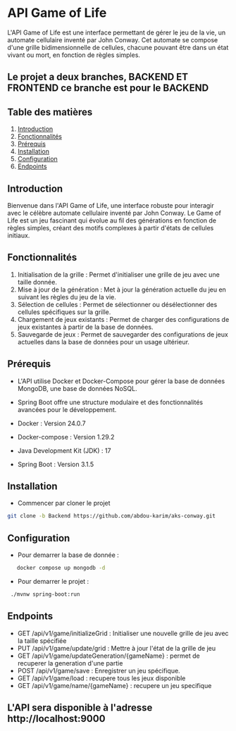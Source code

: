 # API Game of Life

L'API Game of Life est une interface permettant de gérer le jeu de la vie, un automate cellulaire inventé par John
Conway. Cet automate se compose d'une grille bidimensionnelle de cellules, chacune pouvant être dans un état vivant ou
mort, en fonction de règles simples.

## Le projet a deux branches, BACKEND ET FRONTEND ce branche est pour le BACKEND
## Table des matières

1. [Introduction](#introduction)
2. [Fonctionnalités](#fonctionnalités)
3. [Prérequis](#prérequis)
4. [Installation](#installation)
5. [Configuration](#configuration)
6. [Endpoints](#endpoints)


## Introduction

Bienvenue dans l'API Game of Life, une interface robuste pour interagir avec le célèbre automate cellulaire inventé par
John Conway. Le Game of Life est un jeu fascinant qui évolue au fil des générations en fonction de règles simples,
créant des motifs complexes à partir d'états de cellules initiaux.

## Fonctionnalités

1. Initialisation de la grille : Permet d'initialiser une grille de jeu avec une taille donnée.
2. Mise à jour de la génération : Met à jour la génération actuelle du jeu en suivant les règles du jeu de la vie.
3. Sélection de cellules : Permet de sélectionner ou désélectionner des cellules spécifiques sur la grille.
4. Chargement de jeux existants : Permet de charger des configurations de jeux existantes à partir de la base de
   données.
5. Sauvegarde de jeux : Permet de sauvegarder des configurations de jeux actuelles dans la base de données pour un usage
   ultérieur.

## Prérequis

- L'API utilise Docker et Docker-Compose pour gérer la base de données MongoDB, une base de données NoSQL.
- Spring Boot offre une structure modulaire et des fonctionnalités avancées pour le développement.

- Docker : Version 24.0.7
- Docker-compose : Version 1.29.2
- Java Development Kit (JDK) : 17
- Spring Boot : Version 3.1.5

## Installation
- Commencer par cloner le projet
```bash 
git clone -b Backend https://github.com/abdou-karim/aks-conway.git 
```

## Configuration

- Pour demarrer la base de donnée :
```bash
   docker compose up mongodb -d
 ```
- Pour demarrer le projet : 
```bash
 ./mvnw spring-boot:run 
```


## Endpoints

- GET /api/v1/game/initializeGrid : Initialiser une nouvelle grille de jeu avec la taille spécifiée
- PUT /api/v1/game/update/grid : Mettre à jour l'état de la grille de jeu
- GET /api/v1/game/updateGeneration/{gameName} : permet de recuperer la generation d'une partie 
- POST /api/v1/game/save : Enregistrer un jeu spécifique.
- GET /api/v1/game/load : recupere tous les jeux disponible
- GET /api/v1/game/name/{gameName} : recupere un jeu specifique

## L'API sera disponible à l'adresse http://localhost:9000

